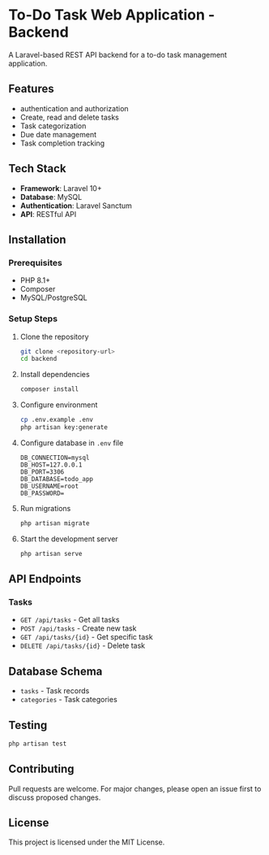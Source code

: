 # To-Do Task Web Application - Backend

A Laravel-based REST API backend for a to-do task management application.

## Features

- authentication and authorization
- Create, read and delete tasks
- Task categorization 
- Due date management
- Task completion tracking

## Tech Stack

- **Framework**: Laravel 10+
- **Database**: MySQL
- **Authentication**: Laravel Sanctum
- **API**: RESTful API

## Installation

### Prerequisites

- PHP 8.1+
- Composer
- MySQL/PostgreSQL

### Setup Steps

1. Clone the repository
   ```bash
   git clone <repository-url>
   cd backend
   ```

2. Install dependencies
   ```bash
   composer install
   ```

3. Configure environment
   ```bash
   cp .env.example .env
   php artisan key:generate
   ```

4. Configure database in `.env` file
   ```
   DB_CONNECTION=mysql
   DB_HOST=127.0.0.1
   DB_PORT=3306
   DB_DATABASE=todo_app
   DB_USERNAME=root
   DB_PASSWORD=
   ```

5. Run migrations
   ```bash
   php artisan migrate
   ```

6. Start the development server
   ```bash
   php artisan serve
   ```

## API Endpoints

### Tasks
- `GET /api/tasks` - Get all tasks
- `POST /api/tasks` - Create new task
- `GET /api/tasks/{id}` - Get specific task
- `DELETE /api/tasks/{id}` - Delete task


## Database Schema

- `tasks` - Task records
- `categories` - Task categories

## Testing

```bash
php artisan test
```

## Contributing

Pull requests are welcome. For major changes, please open an issue first to discuss proposed changes.

## License

This project is licensed under the MIT License.
